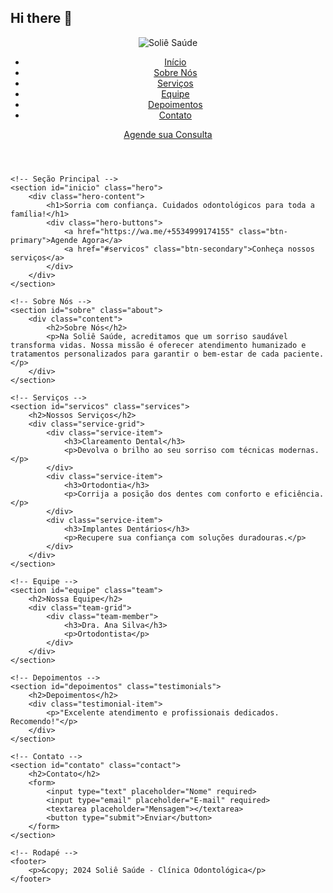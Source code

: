 ## Hi there 👋

<!--
**Soliesaude/Soliesaude** is a ✨ _special_ ✨ repository because its `README.md` (this file) appears on your GitHub profile.

Here are some ideas to get you started:

- 🔭 I’m currently working on ...
- 🌱 I’m currently learning ...
- 👯 I’m looking to collaborate on ...
- 🤔 I’m looking for help with ...
- 💬 Ask me about ...
- 📫 How to reach me: ...
- 😄 Pronouns: ...
- ⚡ Fun fact: ...
-->
<!DOCTYPE html>
<html lang="pt-BR">
<head>
    <meta charset="UTF-8">
    <meta name="viewport" content="width=device-width, initial-scale=1.0">
    <title>Soliê Saúde - Clínica Odontológica</title>
    <link rel="stylesheet" href="styles.css">
</head>
<body>
    <!-- Cabeçalho -->
    <header>
        <div class="logo">
            <img src="logo-placeholder.png" alt="Soliê Saúde">
        </div>
        <nav>
            <ul>
                <li><a href="#inicio">Início</a></li>
                <li><a href="#sobre">Sobre Nós</a></li>
                <li><a href="#servicos">Serviços</a></li>
                <li><a href="#equipe">Equipe</a></li>
                <li><a href="#depoimentos">Depoimentos</a></li>
                <li><a href="#contato">Contato</a></li>
            </ul>
        </nav>
        <a href="https://wa.me/+5534999174155" class="btn">Agende sua Consulta</a>
    </header>

    <!-- Seção Principal -->
    <section id="inicio" class="hero">
        <div class="hero-content">
            <h1>Sorria com confiança. Cuidados odontológicos para toda a família!</h1>
            <div class="hero-buttons">
                <a href="https://wa.me/+5534999174155" class="btn-primary">Agende Agora</a>
                <a href="#servicos" class="btn-secondary">Conheça nossos serviços</a>
            </div>
        </div>
    </section>

    <!-- Sobre Nós -->
    <section id="sobre" class="about">
        <div class="content">
            <h2>Sobre Nós</h2>
            <p>Na Soliê Saúde, acreditamos que um sorriso saudável transforma vidas. Nossa missão é oferecer atendimento humanizado e tratamentos personalizados para garantir o bem-estar de cada paciente.</p>
        </div>
    </section>

    <!-- Serviços -->
    <section id="servicos" class="services">
        <h2>Nossos Serviços</h2>
        <div class="service-grid">
            <div class="service-item">
                <h3>Clareamento Dental</h3>
                <p>Devolva o brilho ao seu sorriso com técnicas modernas.</p>
            </div>
            <div class="service-item">
                <h3>Ortodontia</h3>
                <p>Corrija a posição dos dentes com conforto e eficiência.</p>
            </div>
            <div class="service-item">
                <h3>Implantes Dentários</h3>
                <p>Recupere sua confiança com soluções duradouras.</p>
            </div>
        </div>
    </section>

    <!-- Equipe -->
    <section id="equipe" class="team">
        <h2>Nossa Equipe</h2>
        <div class="team-grid">
            <div class="team-member">
                <h3>Dra. Ana Silva</h3>
                <p>Ortodontista</p>
            </div>
        </div>
    </section>

    <!-- Depoimentos -->
    <section id="depoimentos" class="testimonials">
        <h2>Depoimentos</h2>
        <div class="testimonial-item">
            <p>"Excelente atendimento e profissionais dedicados. Recomendo!"</p>
        </div>
    </section>

    <!-- Contato -->
    <section id="contato" class="contact">
        <h2>Contato</h2>
        <form>
            <input type="text" placeholder="Nome" required>
            <input type="email" placeholder="E-mail" required>
            <textarea placeholder="Mensagem"></textarea>
            <button type="submit">Enviar</button>
        </form>
    </section>

    <!-- Rodapé -->
    <footer>
        <p>&copy; 2024 Soliê Saúde - Clínica Odontológica</p>
    </footer>
</body>
</html>
